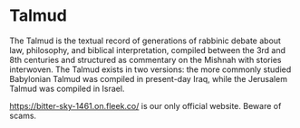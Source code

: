 # Talmud
The Talmud is the textual record of generations of rabbinic debate about law, philosophy, and biblical interpretation, compiled between the 3rd and 8th centuries and structured as commentary on the Mishnah with stories interwoven. The Talmud exists in two versions: the more commonly studied Babylonian Talmud was compiled in present-day Iraq, while the Jerusalem Talmud was compiled in Israel.

https://bitter-sky-1461.on.fleek.co/ is our only official website. Beware of scams.

